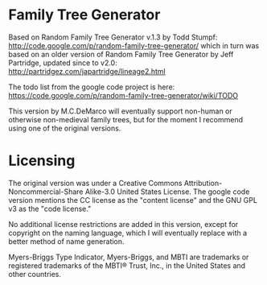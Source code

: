 Family Tree Generator
=====================

Based on Random Family Tree Generator v.1.3  by Todd Stumpf:
http://code.google.com/p/random-family-tree-generator/
which in turn was based on an older version of Random Family Tree Generator
by Jeff Partridge, updated since to v2.0:
http://partridgez.com/japartridge/lineage2.html

The todo list from the google code project is here:
https://code.google.com/p/random-family-tree-generator/wiki/TODO

This version by M.C.DeMarco will eventually support non-human or otherwise non-medieval family trees,
but for the moment I recommend using one of the original versions.

Licensing
=========

The original version was under a 
Creative Commons Attribution-Noncommercial-Share Alike-3.0 United States License.
The google code version mentions the CC license as the "content license"
and the GNU GPL v3 as the "code license."

No additional license restrictions are added in this version, except for copyright on the naming language,
which I will eventually replace with a better method of name generation.

Myers-Briggs Type Indicator, Myers-Briggs, and MBTI are trademarks or registered trademarks of the MBTI® Trust, Inc., in the United States and other countries.





